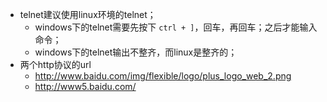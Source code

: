 -   telnet建议使用linux环境的telnet；
    -   windows下的telnet需要先按下 `ctrl + ]`，回车，再回车；之后才能输入命令；
    -   windows下的telnet输出不整齐，而linux是整齐的；
-   两个http协议的url
    -   http://www.baidu.com/img/flexible/logo/plus_logo_web_2.png
    -   http://www5.baidu.com/ 

